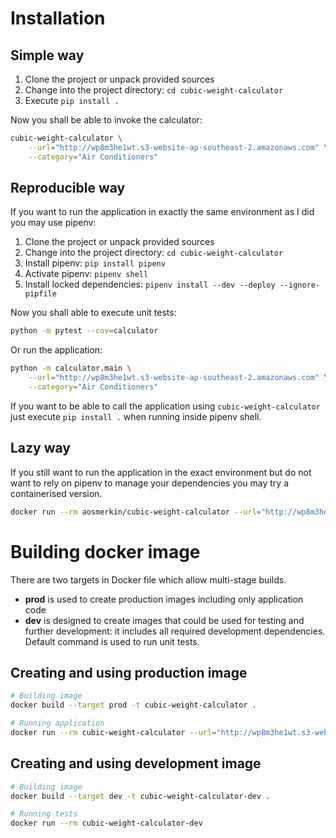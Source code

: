 # Installation

## Simple way

1. Clone the project or unpack provided sources
2. Change into the project directory: `cd cubic-weight-calculator`
3. Execute `pip install .`

Now you shall be able to invoke the calculator:
```bash
cubic-weight-calculator \
    --url="http://wp8m3he1wt.s3-website-ap-southeast-2.amazonaws.com" \
    --category="Air Conditioners"
``` 


## Reproducible way

If you want to run the application in exactly the same environment as I did you may use pipenv:

1. Clone the project or unpack provided sources
2. Change into the project directory: `cd cubic-weight-calculator`
3. Install pipenv: `pip install pipenv`
4. Activate pipenv: `pipenv shell`
5. Install locked dependencies: `pipenv install --dev --deploy --ignore-pipfile`

Now you shall able to execute unit tests: 
```bash
python -m pytest --cov=calculator
```
Or run the application:
```bash
python -m calculator.main \
    --url="http://wp8m3he1wt.s3-website-ap-southeast-2.amazonaws.com" \
    --category="Air Conditioners"
``` 


If you want to be able to call the application using `cubic-weight-calculator` just execute `pip install .` when running inside pipenv shell.

## Lazy way

If you still want to run the application in the exact environment but do not want to rely on pipenv to manage your dependencies you may try a containerised version.

```bash
docker run --rm aosmerkin/cubic-weight-calculator --url="http://wp8m3he1wt.s3-website-ap-southeast-2.amazonaws.com" --category="Air Conditioners"
```


# Building docker image
There are two targets in Docker file which allow multi-stage builds.
* **prod** is used to create production images including only application code
* **dev** is designed to create images that could be used for testing and further development: it includes all required development dependencies. Default command is used to run unit tests.

## Creating and using production image
```bash
# Building image
docker build --target prod -t cubic-weight-calculator .

# Running application
docker run --rm cubic-weight-calculator --url="http://wp8m3he1wt.s3-website-ap-southeast-2.amazonaws.com" --category="Air Conditioners"
```

## Creating and using development image
```bash
# Building image
docker build --target dev -t cubic-weight-calculator-dev .

# Running tests 
docker run --rm cubic-weight-calculator-dev
```
